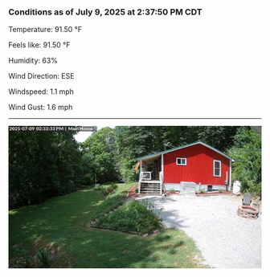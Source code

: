 ### Conditions as of July 9, 2025 at 2:37:50 PM CDT 

Temperature: 91.50 &deg;F

Feels like: 91.50 &deg;F

Humidity: 63%

Wind Direction: ESE

Windspeed: 1.1 mph

Wind Gust: 1.6 mph

---

<img src="./images/latest.jpeg"/>

